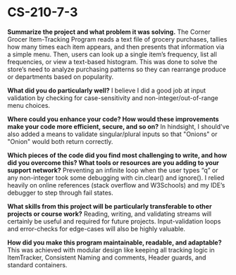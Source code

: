 # CS-210-7-3

**Summarize the project and what problem it was solving.**
The Corner Grocer Item-Tracking Program reads a text file of grocery purchases, tallies how many times each item appears, and then presents that information via a simple menu. Then, users can look up a single item’s frequency, list all frequencies, or view a text-based histogram. This was done to solve the store’s need to analyze purchasing patterns so they can rearrange produce or departments based on popularity.

**What did you do particularly well?**
I believe I did a good job at input validation by checking for case-sensitivity and non-integer/out-of-range menu choices.

**Where could you enhance your code? How would these improvements make your code more efficient, secure, and so on?**
In hindsight, I should've also added a means to validate singular/plural inputs so that "Onions" or "Onion" would both return correctly.

**Which pieces of the code did you find most challenging to write, and how did you overcome this? What tools or resources are you adding to your support network?**
Preventing an infinite loop when the user types “q” or any non-integer took some debugging with cin.clear() and ignore(). I relied heavily on online references (stack overflow and W3Schools) and my IDE’s debugger to step through fail states.

**What skills from this project will be particularly transferable to other projects or course work?**
Reading, writing, and validating streams will certainly be useful and required for future projects. Input-validation loops and error-checks for edge-cases will also be highly valuable.

**How did you make this program maintainable, readable, and adaptable?**
This was achieved with modular design like keeping all tracking logic in ItemTracker, Consistent Naming and comments, Header guards, and standard containers.
